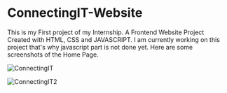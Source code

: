 # ConnectingIT-Website
This is my First project of my Internship.
A Frontend Website Project Created with HTML, CSS and JAVASCRIPT.
I am currently working on this project that's why javascript part is not done yet.
Here are some screenshots of the Home Page.

![ConnectingIT](https://github.com/anuragk27/ConnectingIT-Website/assets/95006508/84790090-d42a-4eec-a159-a07311ddfdd7)

![ConnectingIT2](https://github.com/anuragk27/ConnectingIT-Website/assets/95006508/e61764ff-ace1-490b-a293-494bff2a9577)



